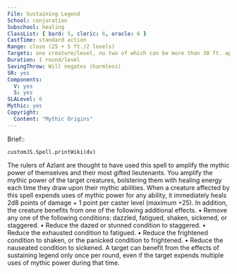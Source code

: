 ```yaml
---
File: Sustaining Legend
School: conjuration
Subschool: healing
ClassList: { bard: 5, cleric: 6, oracle: 6 }
CastTime: standard action
Range: close (25 + 5 ft./2 levels)
Targets: one creature/level, no two of which can be more than 30 ft. apart
Duration: 1 round/level
SavingThrow: Will negates (harmless)
SR: yes
Components:
  V: yes
  S: yes
SLALevel: 6
Mythic: yes
Copyright:
  Content: "Mythic Origins"
---
```

Brief:: 

```dataviewjs
customJS.Spell.printWiki(dv)
```

The rulers of Azlant are thought to have used this spell to amplify the mythic power of themselves and their most gifted lieutenants. You amplify the mythic power of the target creatures, bolstering them with healing energy each time they draw upon their mythic abilities. When a creature affected by this spell expends uses of mythic power for any ability, it immediately heals 2d8 points of damage + 1 point per caster level (maximum +25). In addition, the creature benefits from one of the following additional effects. • Remove any one of the following conditions: dazzled, fatigued, shaken, sickened, or staggered. • Reduce the dazed or stunned condition to staggered. • Reduce the exhausted condition to fatigued. • Reduce the frightened condition to shaken, or the panicked condition to frightened. • Reduce the nauseated condition to sickened. A target can benefit from the effects of sustaining legend only once per round, even if the target expends multiple uses of mythic power during that time.
